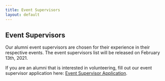 ```yaml
---
title: Event Supervisors
layout: default
---
```


## Event Supervisors

Our alumni event supervisors are chosen for their experience in their respective events. The event supervisors list will be released on February 13th, 2021.

If you are an alumni that is interested in volunteering, fill out our event supervisor application here: [Event Supervisor Application](https://forms.gle/evYdDVc9jrXorRpi9).

